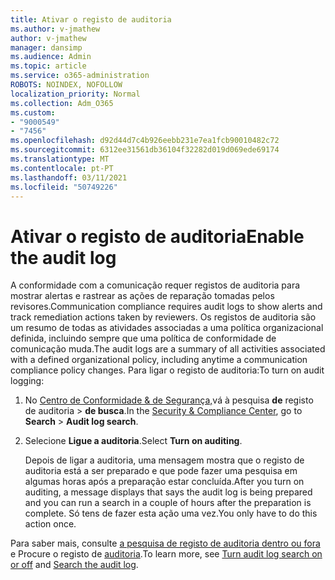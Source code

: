 ```yaml
---
title: Ativar o registo de auditoria
ms.author: v-jmathew
author: v-jmathew
manager: dansimp
ms.audience: Admin
ms.topic: article
ms.service: o365-administration
ROBOTS: NOINDEX, NOFOLLOW
localization_priority: Normal
ms.collection: Adm_O365
ms.custom:
- "9000549"
- "7456"
ms.openlocfilehash: d92d44d7c4b926eebb231e7ea1fcb90010482c72
ms.sourcegitcommit: 6312ee31561db36104f32282d019d069ede69174
ms.translationtype: MT
ms.contentlocale: pt-PT
ms.lasthandoff: 03/11/2021
ms.locfileid: "50749226"
---
```

# <a name="enable-the-audit-log"></a><span data-ttu-id="15391-102">Ativar o registo de auditoria</span><span class="sxs-lookup"><span data-stu-id="15391-102">Enable the audit log</span></span>

<span data-ttu-id="15391-103">A conformidade com a comunicação requer registos de auditoria para mostrar alertas e rastrear as ações de reparação tomadas pelos revisores.</span><span class="sxs-lookup"><span data-stu-id="15391-103">Communication compliance requires audit logs to show alerts and track remediation actions taken by reviewers.</span></span> <span data-ttu-id="15391-104">Os registos de auditoria são um resumo de todas as atividades associadas a uma política organizacional definida, incluindo sempre que uma política de conformidade de comunicação muda.</span><span class="sxs-lookup"><span data-stu-id="15391-104">The audit logs are a summary of all activities associated with a defined organizational policy, including anytime a communication compliance policy changes.</span></span> <span data-ttu-id="15391-105">Para ligar o registo de auditoria:</span><span class="sxs-lookup"><span data-stu-id="15391-105">To turn on audit logging:</span></span>

1. <span data-ttu-id="15391-106">No [Centro de Conformidade & de Segurança,](https://go.microsoft.com/fwlink/?linkid=2101341)vá à pesquisa **de** registo de auditoria  >  **de busca**.</span><span class="sxs-lookup"><span data-stu-id="15391-106">In the [Security & Compliance Center](https://go.microsoft.com/fwlink/?linkid=2101341), go to **Search** > **Audit log search**.</span></span>
2. <span data-ttu-id="15391-107">Selecione **Ligue a auditoria**.</span><span class="sxs-lookup"><span data-stu-id="15391-107">Select **Turn on auditing**.</span></span>

    <span data-ttu-id="15391-108">Depois de ligar a auditoria, uma mensagem mostra que o registo de auditoria está a ser preparado e que pode fazer uma pesquisa em algumas horas após a preparação estar concluída.</span><span class="sxs-lookup"><span data-stu-id="15391-108">After you turn on auditing, a message displays that says the audit log is being prepared and you can run a search in a couple of hours after the preparation is complete.</span></span> <span data-ttu-id="15391-109">Só tens de fazer esta ação uma vez.</span><span class="sxs-lookup"><span data-stu-id="15391-109">You only have to do this action once.</span></span>

<span data-ttu-id="15391-110">Para saber mais, consulte [a pesquisa de registo de auditoria dentro ou fora](https://go.microsoft.com/fwlink/?linkid=2129077) e Procure o registo de [auditoria](https://go.microsoft.com/fwlink/?linkid=2123729).</span><span class="sxs-lookup"><span data-stu-id="15391-110">To learn more, see [Turn audit log search on or off](https://go.microsoft.com/fwlink/?linkid=2129077) and [Search the audit log](https://go.microsoft.com/fwlink/?linkid=2123729).</span></span>
